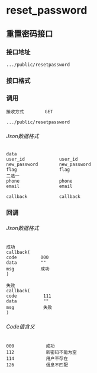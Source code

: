 # reset_password #
## 重置密码接口


### 接口地址


```
.../public/resetpassword
```

### 接口格式

### 调用

```
接收方式        GET
```

```
.../public/resetpassword
```

###### Json数据格式
```
data
user_id             user_id
new_password        new_password
flag                flag
二选一
phone               phone
email               email

callback            callback
```

### 回调
###### Json数据格式

```
成功
callback(
code         000
data         ""
msg          成功
)
```

```
失败
callback(
code          111
data          ""
msg           失败
)
```

###### Code值含义

```
000            成功
112            新密码不能为空
114            用户不存在
126            信息不匹配
```